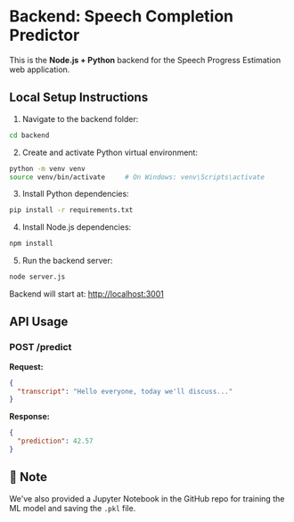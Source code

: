 # Backend: Speech Completion Predictor

This is the **Node.js + Python** backend for the Speech Progress Estimation web application.

## Local Setup Instructions

1. Navigate to the backend folder:
```bash
cd backend
```

2. Create and activate Python virtual environment:
```bash
python -m venv venv
source venv/bin/activate     # On Windows: venv\Scripts\activate
```

3. Install Python dependencies:
```bash
pip install -r requirements.txt
```

4. Install Node.js dependencies:
```bash
npm install
```

5. Run the backend server:
```bash
node server.js
```

Backend will start at:
 [http://localhost:3001](http://localhost:3001)

## API Usage

### POST /predict
**Request:**
```json
{
  "transcript": "Hello everyone, today we'll discuss..."
}
```

**Response:**
```json
{
  "prediction": 42.57
}
```

## 📎 Note

We've also provided a Jupyter Notebook in the GitHub repo for training the ML model and saving the `.pkl` file.
